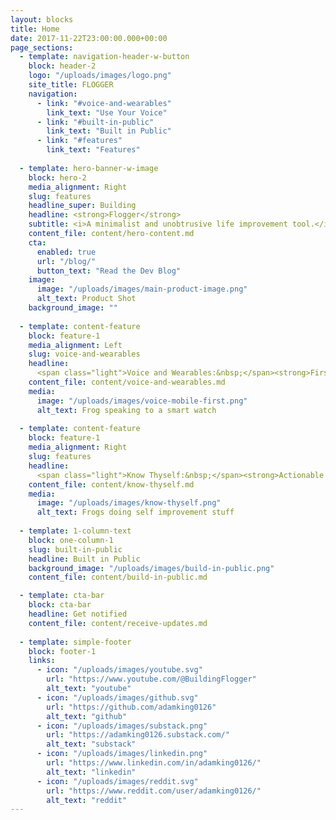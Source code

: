 ```yaml
---
layout: blocks
title: Home
date: 2017-11-22T23:00:00.000+00:00
page_sections:
  - template: navigation-header-w-button
    block: header-2
    logo: "/uploads/images/logo.png"
    site_title: FLOGGER
    navigation:
      - link: "#voice-and-wearables"
        link_text: "Use Your Voice"
      - link: "#built-in-public"
        link_text: "Built in Public"
      - link: "#features"
        link_text: "Features"
  
  - template: hero-banner-w-image
    block: hero-2  
    media_alignment: Right
    slug: features
    headline_super: Building
    headline: <strong>Flogger</strong>
    subtitle: <i>A minimalist and unobtrusive life improvement tool.</i>
    content_file: content/hero-content.md
    cta:
      enabled: true
      url: "/blog/"
      button_text: "Read the Dev Blog"
    image:
      image: "/uploads/images/main-product-image.png"
      alt_text: Product Shot
    background_image: ""
  
  - template: content-feature
    block: feature-1
    media_alignment: Left
    slug: voice-and-wearables
    headline:
      <span class="light">Voice and Wearables:&nbsp;</span><strong>First-Class Citizens</strong>
    content_file: content/voice-and-wearables.md
    media:
      image: "/uploads/images/voice-mobile-first.png"
      alt_text: Frog speaking to a smart watch
  
  - template: content-feature
    block: feature-1
    media_alignment: Right
    slug: features
    headline:
      <span class="light">Know Thyself:&nbsp;</span><strong>Actionable Insights, not Gamification</strong>
    content_file: content/know-thyself.md
    media:
      image: "/uploads/images/know-thyself.png"
      alt_text: Frogs doing self improvement stuff
  
  - template: 1-column-text
    block: one-column-1
    slug: built-in-public
    headline: Built in Public
    background_image: "/uploads/images/build-in-public.png"
    content_file: content/build-in-public.md

  - template: cta-bar
    block: cta-bar
    headline: Get notified
    content_file: content/receive-updates.md
  
  - template: simple-footer
    block: footer-1
    links:
      - icon: "/uploads/images/youtube.svg"
        url: "https://www.youtube.com/@BuildingFlogger"
        alt_text: "youtube"
      - icon: "/uploads/images/github.svg"
        url: "https://github.com/adamking0126"
        alt_text: "github"
      - icon: "/uploads/images/substack.png"
        url: "https://adamking0126.substack.com/"
        alt_text: "substack"
      - icon: "/uploads/images/linkedin.png"
        url: "https://www.linkedin.com/in/adamking0126/"
        alt_text: "linkedin"
      - icon: "/uploads/images/reddit.svg"
        url: "https://www.reddit.com/user/adamking0126/"
        alt_text: "reddit" 
---
```

